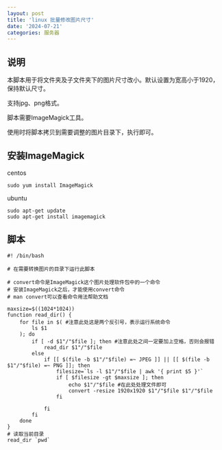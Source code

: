 ```yaml
---
layout: post
title: 'linux 批量修改图片尺寸'
date: '2024-07-21'
categories: 服务器
---
```


## 说明

本脚本用于将文件夹及子文件夹下的图片尺寸改小。默认设置为宽高小于1920，保持默认尺寸。

支持jpg、png格式。

脚本需要ImageMagick工具。

使用时将脚本拷贝到需要调整的图片目录下，执行即可。

## 安装ImageMagick

centos

```shell
sudo yum install ImageMagick
```

ubuntu

```shell
sudo apt-get update
sudo apt-get install imagemagick
```

## 脚本

```shell
#! /bin/bash

# 在需要转换图片的目录下运行此脚本

# convert命令是ImageMagick这个图片处理软件包中的一个命令
# 安装ImageMagick之后，才能使用convert命令
# man convert可以查看命令用法帮助文档

maxsize=$((1024*1024))
function read_dir() {
    for file in $( #注意此处这是两个反引号，表示运行系统命令
        ls $1
    ); do
        if [ -d $1"/"$file ]; then #注意此处之间一定要加上空格，否则会报错
            read_dir $1"/"$file
        else
            if [[ $(file -b $1"/"$file) =~ JPEG ]] || [[ $(file -b $1"/"$file) =~ PNG ]]; then
                filesize=`ls -l $1"/"$file | awk '{ print $5 }'`
                if [ $filesize -gt $maxsize ]; then
                    echo $1"/"$file #在此处处理文件即可
                    convert -resize 1920x1920 $1"/"$file $1"/"$file
                fi

            fi
        fi
    done
}
# 读取当前目录
read_dir `pwd`
```